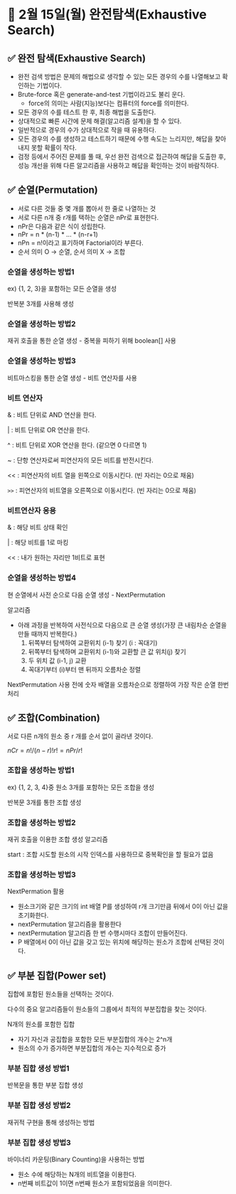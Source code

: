 # 📅 2월 15일(월) 완전탐색(Exhaustive Search)

## ✅ 완전 탐색(Exhaustive Search)

- 완전 검색 방법은 문제의 해법으로 생각할 수 있는 모든 경우의 수를 나열해보고 확인하는 기법이다.
- Brute-force 혹은 generate-and-test 기법이라고도 불리 운다.
    - force의 의미는 사람(지능)보다는 컴퓨터의 force를 의미한다.
- 모든 경우의 수를 테스트 한 후, 최종 해법을 도출한다.
- 상대적으로 빠른 시간에 문제 해결(알고리즘 설계)을 할 수 있다.
- 일반적으로 경우의 수가 상대적으로 작을 때 유용하다.
- 모든 경우의 수를 생성하고 테스트하기 때문에 수행 속도는 느리지만, 해답을 찾아내지 못할 확률이 작다.
- 검정 등에서 주어진 문제를 풀 때, 우선 완전 검색으로 접근하여 해답을 도출한 후, 성능 개선을 위해 다른 알고리즘을 사용하고 해답을 확인하는 것이 바람직하다.

## ✅ 순열(Permutation)

- 서로 다른 것들 중 몇 개를 뽑아서 한 줄로 나열하는 것
- 서로 다른 n개 중 r개를 택하는 순열은 nPr로 표현한다.
- nPr은 다음과 같은 식이 성립한다.
- nPr = n * (n-1) * ... * (n-r+1)
- nPn = n!이라고 표기하며 Factorial이라 부른다.
- 순서 의미 O → 순열, 순서 의미 X → 조합

### 순열을 생성하는 방법1

ex) {1, 2, 3}을 포함하는 모든 순열을 생성

반복분 3개를 사용해 생성

### 순열을 생성하는 방법2

재귀 호출을 통한 순열 생성 - 중복을 피하기 위해 boolean[] 사용

### 순열을 생성하는 방법3

비트마스킹을 통한 순열 생성 - 비트 연산자를 사용

### 비트 연산자

& : 비트 단위로 AND 연산을 한다.

| : 비트 단위로 OR 연산을 한다.

^ : 비트 단위로 XOR 연산을 한다. (같으면 0 다르면 1)

~ : 단항 연산자로써 피연산자의 모든 비트를 반전시킨다.

<< : 피연산자의 비트 열을 왼쪽으로 이동시킨다. (빈 자리는 0으로 채움)

`>>` : 피연산자의 비트열을 오른쪽으로 이동시킨다. (빈 자리는 0으로 채움)

### 비트연산자 응용

& : 해당 비트 상태 확인

| : 해당 비트를 1로 마킹

<< : 내가 원하는 자리만 1비트로 표현

### 순열을 생성하는 방법4

현 순열에서 사전 순으로 다음 순열 생성 - NextPermutation

알고리즘

- 아래 과정을 반복하여 사전식으로 다음으로 큰 순열 생성(가장 큰 내림차순 순열을 만들 때까지 반복한다.)
    1. 뒤쪽부터 탐색하여 교환위치 (i-1) 찾기 (i : 꼭대기)
    2. 뒤쪽부터 탐색하며 교환위치 (i-1)와 교환할 큰 값 위치(j) 찾기
    3. 두 위치 값 (i-1, j) 교환
    4. 꼭대기부터 (i)부터 맨 뒤까지 오름차순 정렬

NextPermutation 사용 전에 숫자 배열을 오름차순으로 정렬하여 가장 작은 순열 한번 처리

## ✅ 조합(Combination)

서로 다른 n개의 원소 중 r 개를 순서 없이 골라낸 것이다.

$nCr = n! / (n-r)! r! =nPr /r!$

### 조합을 생성하는 방법1

ex) {1, 2, 3, 4}중 원소 3개를 포함하는 모든 조합을 생성

반복문 3개를 통한 조합 생성

### 조합을 생성하는 방법2

재귀 호출을 이용한 조합 생성 알고리즘

start : 조합 시도할 원소의 시작 인덱스를 사용하므로 중복확인을 할 필요가 없음

### 조합을 생성하는 방법3

NextPermation 활용

- 원소크기와 같은 크기의 int 배열 P를 생성하여 r개 크기만큼 뒤에서 0이 아닌 값을 초기화한다.
- nextPermutation 알고리즘을 활용한다
- nextPermutation 알고리즘 한 번 수행시마다 조합이 만들어진다.
- P 배열에서 0이 아닌 값을 갖고 있는 위치에 해당하는 원소가 조합에 선택된 것이다.

## ✅ 부분 집합(Power set)

집합에 포함된 원소들을 선택하는 것이다.

다수의 중요 알고리즘들이 원소들의 그룹에서 최적의 부분집합을 찾는 것이다.

N개의 원소를 포함한 집합

- 자기 자신과 공집합을 포함한 모든 부분집합의 개수는 2^n개
- 원소의 수가 증가하면 부분집합의 개수는 지수적으로 증가

### 부분 집합 생성 방법1

반복문을 통한 부분 집합 생성

### 부분 집합 생성 방법2

재귀적 구현을 통해 생성하는 방법

### 부분 집합 생성 방법3

바이너리 카운팅(Binary Counting)을 사용하는 방법

- 원소 수에 해당하는 N개의 비트열을 이용한다.
- n번째 비트값이 1이면 n번째 원소가 포함되었음을 의미한다.
